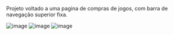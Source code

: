 Projeto voltado a uma pagina de compras de jogos, com barra de navegação superior fixa.

![image](https://user-images.githubusercontent.com/80262752/114451060-2e197580-9bad-11eb-9013-36c095d1c02d.png)
![image](https://user-images.githubusercontent.com/80262752/114451142-48ebea00-9bad-11eb-8e8f-cf610f436467.png)
![image](https://user-images.githubusercontent.com/80262752/114451195-5a34f680-9bad-11eb-94de-4b347733f21c.png)

